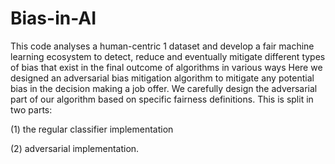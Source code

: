 # Bias-in-AI
This code analyses a human-centric 1 dataset and develop a fair machine learning ecosystem to detect, reduce and eventually mitigate different types of bias that exist in the final outcome of algorithms in various ways
Here we designed an adversarial bias mitigation algorithm to mitigate any potential bias in the decision making a job offer. We carefully design the adversarial part of our algorithm based on specific fairness definitions. This is split in two parts:

(1) the regular classifier implementation

(2) adversarial implementation.

